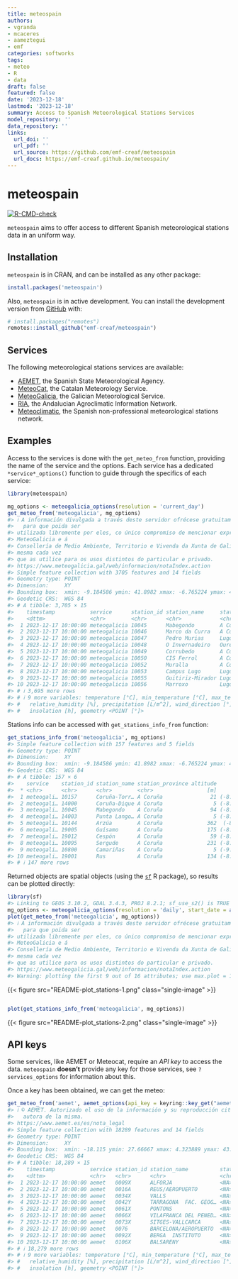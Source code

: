 ```yaml
---
title: meteospain
authors:
- vgranda
- mcaceres
- aameztegui
- emf
categories: softworks
tags:
- meteo
- R
- data
draft: false
featured: false
date: '2023-12-18'
lastmod: '2023-12-18'
summary: Access to Spanish Meteorological Stations Services
model_repository: ''
data_repository: ''
links:
  url_doi: ''
  url_pdf: ''
  url_source: https://github.com/emf-creaf/meteospain
  url_docs: https://emf-creaf.github.io/meteospain/
---
```

# meteospain

[![R-CMD-check](https://github.com/emf-creaf/meteospain/actions/workflows/R-CMD-check.yaml/badge.svg?branch=main)](https://github.com/emf-creaf/meteospain/actions/workflows/R-CMD-check.yaml)

`meteospain` aims to offer access to different Spanish meteorological
stations data in an uniform way.

## Installation

`meteospain` is in CRAN, and can be installed as any other package:

``` r
install.packages('meteospain')
```

Also, `meteospain` is in active development. You can install the
development version from [GitHub](https://github.com/) with:

``` r
# install.packages("remotes")
remotes::install_github("emf-creaf/meteospain")
```

## Services

The following meteorological stations services are available:

- [AEMET](https://www.aemet.es/en/portada), the Spanish State
  Meteorological Agency.
- [MeteoCat](https://meteo.cat), the Catalan Meteorology Service.
- [MeteoGalicia](https://www.meteogalicia.gal/web/inicio.action), the
  Galician Meteorological Service.
- [RIA](https://www.juntadeandalucia.es/agriculturaypesca/ifapa/riaweb/web/),
  the Andalucian Agroclimatic Information Network.
- [Meteoclimatic](https://www.meteoclimatic.net/), the Spanish
  non-professional meteorological stations network.

## Examples

Access to the services is done with the `get_meteo_from` function,
providing the name of the service and the options. Each service has a
dedicated `*service*_options()` function to guide through the specifics
of each service:

``` r
library(meteospain)

mg_options <- meteogalicia_options(resolution = 'current_day')
get_meteo_from('meteogalicia', mg_options)
#> ℹ A información divulgada a través deste servidor ofrécese gratuitamente aos cidadáns
#>   para que poida ser
#> utilizada libremente por eles, co único compromiso de mencionar expresamente a
#> MeteoGalicia e á
#> Consellería de Medio Ambiente, Territorio e Vivenda da Xunta de Galicia como fonte da
#> mesma cada vez
#> que as utilice para os usos distintos do particular e privado.
#> https://www.meteogalicia.gal/web/informacion/notaIndex.action
#> Simple feature collection with 3705 features and 14 fields
#> Geometry type: POINT
#> Dimension:     XY
#> Bounding box:  xmin: -9.184586 ymin: 41.8982 xmax: -6.765224 ymax: 43.734
#> Geodetic CRS:  WGS 84
#> # A tibble: 3,705 × 15
#>    timestamp           service      station_id station_name     station_province altitude
#>    <dttm>              <chr>        <chr>      <chr>            <chr>                 [m]
#>  1 2023-12-17 10:00:00 meteogalicia 10045      Mabegondo        A Coruña               94
#>  2 2023-12-17 10:00:00 meteogalicia 10046      Marco da Curra   A Coruña              651
#>  3 2023-12-17 10:00:00 meteogalicia 10047      Pedro Murias     Lugo                   51
#>  4 2023-12-17 10:00:00 meteogalicia 10048      O Invernadeiro   Ourense              1026
#>  5 2023-12-17 10:00:00 meteogalicia 10049      Corrubedo        A Coruña               30
#>  6 2023-12-17 10:00:00 meteogalicia 10050      CIS Ferrol       A Coruña               37
#>  7 2023-12-17 10:00:00 meteogalicia 10052      Muralla          A Coruña              661
#>  8 2023-12-17 10:00:00 meteogalicia 10053      Campus Lugo      Lugo                  400
#>  9 2023-12-17 10:00:00 meteogalicia 10055      Guitiriz-Mirador Lugo                  684
#> 10 2023-12-17 10:00:00 meteogalicia 10056      Marroxo          Lugo                  645
#> # ℹ 3,695 more rows
#> # ℹ 9 more variables: temperature [°C], min_temperature [°C], max_temperature [°C],
#> #   relative_humidity [%], precipitation [L/m^2], wind_direction [°], wind_speed [m/s],
#> #   insolation [h], geometry <POINT [°]>
```

Stations info can be accessed with `get_stations_info_from` function:

``` r
get_stations_info_from('meteogalicia', mg_options)
#> Simple feature collection with 157 features and 5 fields
#> Geometry type: POINT
#> Dimension:     XY
#> Bounding box:  xmin: -9.184586 ymin: 41.8982 xmax: -6.765224 ymax: 43.7383
#> Geodetic CRS:  WGS 84
#> # A tibble: 157 × 6
#>    service    station_id station_name station_province altitude             geometry
#>  * <chr>      <chr>      <chr>        <chr>                 [m]          <POINT [°]>
#>  1 meteogali… 10157      Coruña-Torr… A Coruña               21 (-8.409202 43.38276)
#>  2 meteogali… 14000      Coruña-Dique A Coruña                5 (-8.374706 43.36506)
#>  3 meteogali… 10045      Mabegondo    A Coruña               94 (-8.262225 43.24137)
#>  4 meteogali… 14003      Punta Lango… A Coruña                5 (-8.531179 43.34723)
#>  5 meteogali… 10144      Arzúa        A Coruña              362  (-8.17469 42.93196)
#>  6 meteogali… 19005      Guísamo      A Coruña              175 (-8.276487 43.30799)
#>  7 meteogali… 19012      Cespón       A Coruña               59 (-8.854571 42.67466)
#>  8 meteogali… 10095      Sergude      A Coruña              231 (-8.461246 42.82283)
#>  9 meteogali… 10800      Camariñas    A Coruña                5 (-9.178318 43.12445)
#> 10 meteogali… 19001      Rus          A Coruña              134 (-8.685357 43.15616)
#> # ℹ 147 more rows
```

Returned objects are spatial objects (using the
[`sf`](https://r-spatial.github.io/sf/) R package), so results can be
plotted directly:

``` r
library(sf)
#> Linking to GEOS 3.10.2, GDAL 3.4.3, PROJ 8.2.1; sf_use_s2() is TRUE
mg_options <- meteogalicia_options(resolution = 'daily', start_date = as.Date('2021-04-25'))
plot(get_meteo_from('meteogalicia', mg_options))
#> ℹ A información divulgada a través deste servidor ofrécese gratuitamente aos cidadáns
#>   para que poida ser
#> utilizada libremente por eles, co único compromiso de mencionar expresamente a
#> MeteoGalicia e á
#> Consellería de Medio Ambiente, Territorio e Vivenda da Xunta de Galicia como fonte da
#> mesma cada vez
#> que as utilice para os usos distintos do particular e privado.
#> https://www.meteogalicia.gal/web/informacion/notaIndex.action
#> Warning: plotting the first 9 out of 16 attributes; use max.plot = 16 to plot all
```

{{< figure src="README-plot_stations-1.png" class="single-image" >}}

``` r

plot(get_stations_info_from('meteogalicia', mg_options))
```

{{< figure src="README-plot_stations-2.png" class="single-image" >}}

## API keys

Some services, like AEMET or Meteocat, require an *API key* to access
the data. `meteospain` **doesn’t** provide any key for those services,
see `?services_options` for information about this.

Once a key has been obtained, we can get the meteo:

``` r
get_meteo_from('aemet', aemet_options(api_key = keyring::key_get("aemet")))
#> ℹ © AEMET. Autorizado el uso de la información y su reproducción citando a AEMET como
#>   autora de la misma.
#> https://www.aemet.es/es/nota_legal
#> Simple feature collection with 18289 features and 14 fields
#> Geometry type: POINT
#> Dimension:     XY
#> Bounding box:  xmin: -18.115 ymin: 27.66667 xmax: 4.323889 ymax: 43.78621
#> Geodetic CRS:  WGS 84
#> # A tibble: 18,289 × 15
#>    timestamp           service station_id station_name          station_province altitude
#>    <dttm>              <chr>   <chr>      <chr>                 <chr>                 [m]
#>  1 2023-12-17 10:00:00 aemet   0009X      ALFORJA               <NA>                  406
#>  2 2023-12-17 10:00:00 aemet   0016A      REUS/AEROPUERTO       <NA>                   71
#>  3 2023-12-17 10:00:00 aemet   0034X      VALLS                 <NA>                  233
#>  4 2023-12-17 10:00:00 aemet   0042Y      TARRAGONA  FAC. GEOG… <NA>                   55
#>  5 2023-12-17 10:00:00 aemet   0061X      PONTONS               <NA>                  632
#>  6 2023-12-17 10:00:00 aemet   0066X      VILAFRANCA DEL PENED… <NA>                  177
#>  7 2023-12-17 10:00:00 aemet   0073X      SITGES-VALLCARCA      <NA>                   58
#>  8 2023-12-17 10:00:00 aemet   0076       BARCELONA/AEROPUERTO  <NA>                    4
#>  9 2023-12-17 10:00:00 aemet   0092X      BERGA  INSTITUTO      <NA>                  682
#> 10 2023-12-17 10:00:00 aemet   0106X      BALSARENY             <NA>                  361
#> # ℹ 18,279 more rows
#> # ℹ 9 more variables: temperature [°C], min_temperature [°C], max_temperature [°C],
#> #   relative_humidity [%], precipitation [L/m^2], wind_direction [°], wind_speed [m/s],
#> #   insolation [h], geometry <POINT [°]>
```

